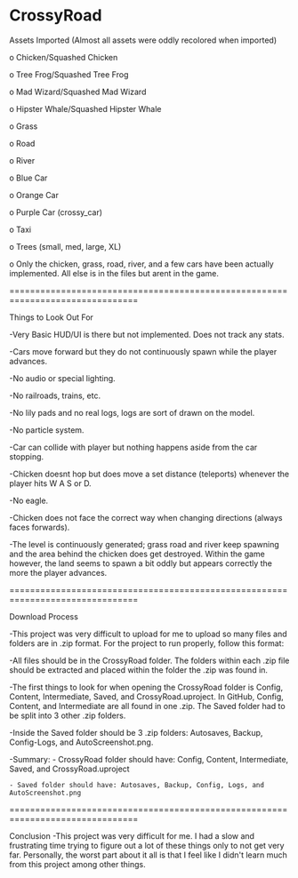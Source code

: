 # CrossyRoad

Assets Imported (Almost all assets were oddly recolored when imported)

o Chicken/Squashed Chicken

o Tree Frog/Squashed Tree Frog

o Mad Wizard/Squashed Mad Wizard

o Hipster Whale/Squashed Hipster Whale

o Grass

o Road

o River

o Blue Car

o Orange Car

o Purple Car (crossy_car)

o Taxi

o Trees (small, med, large, XL)

o Only the chicken, grass, road, river, and a few cars have been actually implemented. All else is in the files but arent in the game.

===============================================================================

Things to Look Out For

-Very Basic HUD/UI is there but not implemented. Does not track any stats.

-Cars move forward but they do not continuously spawn while the player advances.

-No audio or special lighting.

-No railroads, trains, etc.

-No lily pads and no real logs, logs are sort of drawn on the model.

-No particle system.

-Car can collide with player but nothing happens aside from the car stopping.

-Chicken doesnt hop but does move a set distance (teleports) whenever the player hits W A S or D.

-No eagle.

-Chicken does not face the correct way when changing directions (always faces forwards).

-The level is continuously generated; grass road and river keep spawning and the area behind the chicken does get destroyed. Within the 
game however, the land seems to spawn a bit oddly but appears correctly the more the player advances.

===============================================================================

Download Process

-This project was very difficult to upload for me to upload so many files and folders are in .zip format. For the project to run properly, follow this format:

  -All files should be in the CrossyRoad folder. The folders within each .zip file should be extracted and placed within the folder the   .zip was found in.
  
  -The first things to look for when opening the CrossyRoad folder is Config, Content, Intermediate, Saved, and CrossyRoad.uproject. In    GitHub, Config, Content, and Intermediate are all found in one .zip. The Saved folder had to be split into 3 other .zip folders.
  
  -Inside the Saved folder should be 3 .zip folders: Autosaves, Backup, Config-Logs, and AutoScreenshot.png.

  -Summary:
    - CrossyRoad folder should have: Config, Content, Intermediate, Saved, and CrossyRoad.uproject
    
    - Saved folder should have: Autosaves, Backup, Config, Logs, and AutoScreenshot.png

===============================================================================

Conclusion
-This project was very difficult for me. I had a slow and frustrating time trying to figure out a lot of these things only to not get very far. Personally, the worst part about it all is that I feel like I didn't learn much from this project among other things. 
